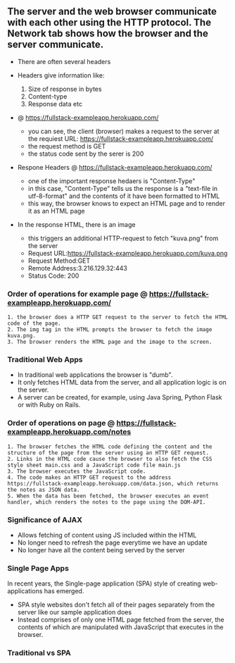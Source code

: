 ## The server and the web browser communicate with each other using the HTTP protocol. The Network tab shows how the browser and the server communicate.

- There are often several headers
- Headers give information like:
    1. Size of response in bytes
    2. Content-type
    3. Response data etc

- @ https://fullstack-exampleapp.herokuapp.com/ 
    - you can see, the client (browser) makes a request to the server at the requiest URL: https://fullstack-exampleapp.herokuapp.com/
    - the request method is GET
    - the status code sent by the serer is 200 
- Respone Headers @ https://fullstack-exampleapp.herokuapp.com/ 
    - one of the important response hedaers is "Content-Type"
    - in this case, "Content-Type" tells us the response is a "text-file in utf-8-format" and the contents of it have been formatted to HTML
    - this way, the browser knows to expect an HTML page and to render it as an HTML page
- In the response HTML, there is an image
    - this triggers an additional HTTP-request to fetch "kuva.png" from the server
    - Request URL:https://fullstack-exampleapp.herokuapp.com/kuva.png
    - Request Method:GET
    - Remote Address:3.216.129.32:443
    - Status Code: 200

### Order of operations for example page @ https://fullstack-exampleapp.herokuapp.com/
    1. the browser does a HTTP GET request to the server to fetch the HTML code of the page.
    2. The img tag in the HTML prompts the browser to fetch the image kuva.png.
    3. The browser renders the HTML page and the image to the screen. 

### Traditional Web Apps
- In traditional web applications the browser is "dumb". 
- It only fetches HTML data from the server, and all application logic is on the server. 
- A server can be created, for example, using Java Spring, Python Flask or with Ruby on Rails.

### Order of operations on page @ https://fullstack-exampleapp.herokuapp.com/notes
    1. The browser fetches the HTML code defining the content and the structure of the page from the server using an HTTP GET request.
    2. Links in the HTML code cause the browser to also fetch the CSS style sheet main.css and a JavaScript code file main.js
    3. The browser executes the JavaScript code. 
    4. The code makes an HTTP GET request to the address https://fullstack-exampleapp.herokuapp.com/data.json, which returns the notes as JSON data.
    5. When the data has been fetched, the browser executes an event handler, which renders the notes to the page using the DOM-API.

### Significance of AJAX
- Allows fetching of content using JS included within the HTML
- No longer need to refresh the page everytime we have an update
- No longer have all the content being served by the server

### Single Page Apps
In recent years, the Single-page application (SPA) style of creating web-applications has emerged. 
- SPA style websites don't fetch all of their pages separately from the server like our sample application does
- Instead comprises of only one HTML page fetched from the server, the contents of which are manipulated with JavaScript that executes in the browser.


### Traditional vs SPA
